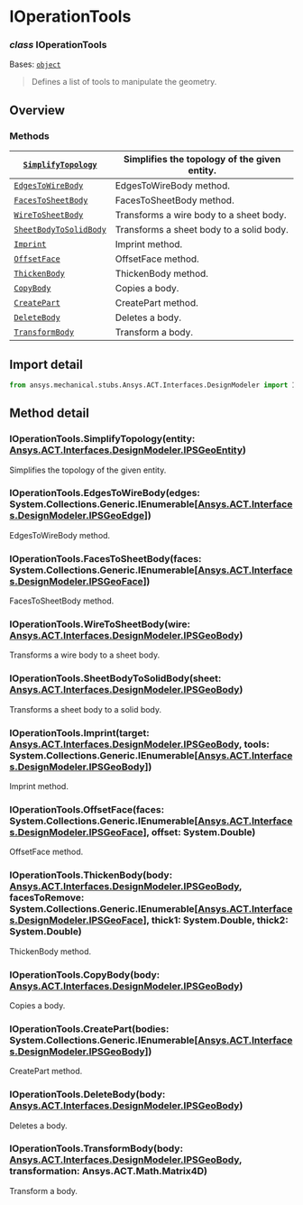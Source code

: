<a id="ioperationtools"></a>

# IOperationTools

<a id="IOperationTools"></a>

### *class* IOperationTools

Bases: [`object`](https://docs.python.org/3/library/functions.html#object)

> Defines a list of tools to manipulate the geometry.

> <!-- !! processed by numpydoc !! -->

<a id="overview"></a>

## Overview

### Methods

| [`SimplifyTopology`](#IOperationTools.SimplifyTopology)         | Simplifies the topology of the given entity.   |
|-----------------------------------------------------------------|------------------------------------------------|
| [`EdgesToWireBody`](#IOperationTools.EdgesToWireBody)           | EdgesToWireBody method.                        |
| [`FacesToSheetBody`](#IOperationTools.FacesToSheetBody)         | FacesToSheetBody method.                       |
| [`WireToSheetBody`](#IOperationTools.WireToSheetBody)           | Transforms a wire body to a sheet body.        |
| [`SheetBodyToSolidBody`](#IOperationTools.SheetBodyToSolidBody) | Transforms a sheet body to a solid body.       |
| [`Imprint`](#IOperationTools.Imprint)                           | Imprint method.                                |
| [`OffsetFace`](#IOperationTools.OffsetFace)                     | OffsetFace method.                             |
| [`ThickenBody`](#IOperationTools.ThickenBody)                   | ThickenBody method.                            |
| [`CopyBody`](#IOperationTools.CopyBody)                         | Copies a body.                                 |
| [`CreatePart`](#IOperationTools.CreatePart)                     | CreatePart method.                             |
| [`DeleteBody`](#IOperationTools.DeleteBody)                     | Deletes a body.                                |
| [`TransformBody`](#IOperationTools.TransformBody)               | Transform a body.                              |

<a id="import-detail"></a>

## Import detail

```python
from ansys.mechanical.stubs.Ansys.ACT.Interfaces.DesignModeler import IOperationTools
```

<a id="method-detail"></a>

## Method detail

<a id="IOperationTools.SimplifyTopology"></a>

### IOperationTools.SimplifyTopology(entity: [Ansys.ACT.Interfaces.DesignModeler.IPSGeoEntity](IPSGeoEntity.md#IPSGeoEntity))

Simplifies the topology of the given entity.

<!-- !! processed by numpydoc !! -->

<a id="IOperationTools.EdgesToWireBody"></a>

### IOperationTools.EdgesToWireBody(edges: System.Collections.Generic.IEnumerable[[Ansys.ACT.Interfaces.DesignModeler.IPSGeoEdge](IPSGeoEdge.md#IPSGeoEdge)])

EdgesToWireBody method.

<!-- !! processed by numpydoc !! -->

<a id="IOperationTools.FacesToSheetBody"></a>

### IOperationTools.FacesToSheetBody(faces: System.Collections.Generic.IEnumerable[[Ansys.ACT.Interfaces.DesignModeler.IPSGeoFace](IPSGeoFace.md#IPSGeoFace)])

FacesToSheetBody method.

<!-- !! processed by numpydoc !! -->

<a id="IOperationTools.WireToSheetBody"></a>

### IOperationTools.WireToSheetBody(wire: [Ansys.ACT.Interfaces.DesignModeler.IPSGeoBody](IPSGeoBody.md#IPSGeoBody))

Transforms a wire body to a sheet body.

<!-- !! processed by numpydoc !! -->

<a id="IOperationTools.SheetBodyToSolidBody"></a>

### IOperationTools.SheetBodyToSolidBody(sheet: [Ansys.ACT.Interfaces.DesignModeler.IPSGeoBody](IPSGeoBody.md#IPSGeoBody))

Transforms a sheet body to a solid body.

<!-- !! processed by numpydoc !! -->

<a id="IOperationTools.Imprint"></a>

### IOperationTools.Imprint(target: [Ansys.ACT.Interfaces.DesignModeler.IPSGeoBody](IPSGeoBody.md#IPSGeoBody), tools: System.Collections.Generic.IEnumerable[[Ansys.ACT.Interfaces.DesignModeler.IPSGeoBody](IPSGeoBody.md#IPSGeoBody)])

Imprint method.

<!-- !! processed by numpydoc !! -->

<a id="IOperationTools.OffsetFace"></a>

### IOperationTools.OffsetFace(faces: System.Collections.Generic.IEnumerable[[Ansys.ACT.Interfaces.DesignModeler.IPSGeoFace](IPSGeoFace.md#IPSGeoFace)], offset: System.Double)

OffsetFace method.

<!-- !! processed by numpydoc !! -->

<a id="IOperationTools.ThickenBody"></a>

### IOperationTools.ThickenBody(body: [Ansys.ACT.Interfaces.DesignModeler.IPSGeoBody](IPSGeoBody.md#IPSGeoBody), facesToRemove: System.Collections.Generic.IEnumerable[[Ansys.ACT.Interfaces.DesignModeler.IPSGeoFace](IPSGeoFace.md#IPSGeoFace)], thick1: System.Double, thick2: System.Double)

ThickenBody method.

<!-- !! processed by numpydoc !! -->

<a id="IOperationTools.CopyBody"></a>

### IOperationTools.CopyBody(body: [Ansys.ACT.Interfaces.DesignModeler.IPSGeoBody](IPSGeoBody.md#IPSGeoBody))

Copies a body.

<!-- !! processed by numpydoc !! -->

<a id="IOperationTools.CreatePart"></a>

### IOperationTools.CreatePart(bodies: System.Collections.Generic.IEnumerable[[Ansys.ACT.Interfaces.DesignModeler.IPSGeoBody](IPSGeoBody.md#IPSGeoBody)])

CreatePart method.

<!-- !! processed by numpydoc !! -->

<a id="IOperationTools.DeleteBody"></a>

### IOperationTools.DeleteBody(body: [Ansys.ACT.Interfaces.DesignModeler.IPSGeoBody](IPSGeoBody.md#IPSGeoBody))

Deletes a body.

<!-- !! processed by numpydoc !! -->

<a id="IOperationTools.TransformBody"></a>

### IOperationTools.TransformBody(body: [Ansys.ACT.Interfaces.DesignModeler.IPSGeoBody](IPSGeoBody.md#IPSGeoBody), transformation: Ansys.ACT.Math.Matrix4D)

Transform a body.

<!-- !! processed by numpydoc !! -->
